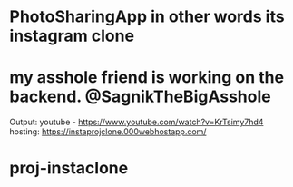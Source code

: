 # PhotoSharingApp in other words its instagram clone

# my asshole friend is working on the backend. @SagnikTheBigAsshole

Output:
  youtube - https://www.youtube.com/watch?v=KrTsimy7hd4
  hosting: https://instaprojclone.000webhostapp.com/

# proj-instaclone
